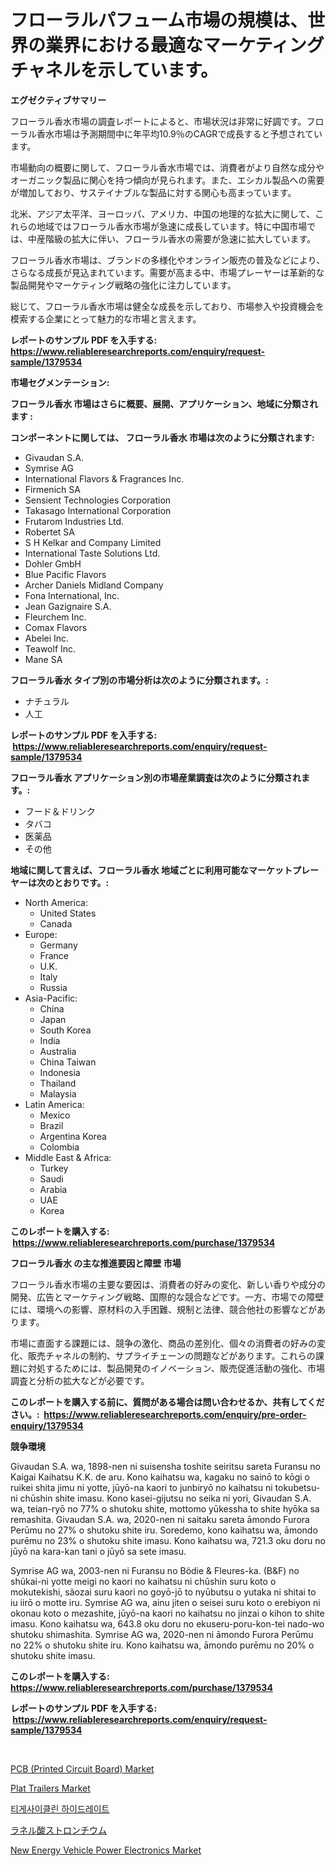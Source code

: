 <p><h1>フローラルパフューム市場の規模は、世界の業界における最適なマーケティングチャネルを示しています。</h1></p><p><strong>エグゼクティブサマリー</strong></p>
<p><p>フローラル香水市場の調査レポートによると、市場状況は非常に好調です。フローラル香水市場は予測期間中に年平均10.9％のCAGRで成長すると予想されています。</p><p>市場動向の概要に関して、フローラル香水市場では、消費者がより自然な成分やオーガニック製品に関心を持つ傾向が見られます。また、エシカル製品への需要が増加しており、サステイナブルな製品に対する関心も高まっています。</p><p>北米、アジア太平洋、ヨーロッパ、アメリカ、中国の地理的な拡大に関して、これらの地域ではフローラル香水市場が急速に成長しています。特に中国市場では、中産階級の拡大に伴い、フローラル香水の需要が急速に拡大しています。</p><p>フローラル香水市場は、ブランドの多様化やオンライン販売の普及などにより、さらなる成長が見込まれています。需要が高まる中、市場プレーヤーは革新的な製品開発やマーケティング戦略の強化に注力しています。</p><p>総じて、フローラル香水市場は健全な成長を示しており、市場参入や投資機会を模索する企業にとって魅力的な市場と言えます。</p></p>
<p><strong>レポートのサンプル PDF を入手する: <a href="https://www.reliableresearchreports.com/enquiry/request-sample/1379534">https://www.reliableresearchreports.com/enquiry/request-sample/1379534</a></strong></p>
<p><strong>市場セグメンテーション:</strong></p>
<p><strong> フローラル香水 市場はさらに概要、展開、アプリケーション、地域に分類されます :</strong></p>
<p><strong>コンポーネントに関しては、 フローラル香水 市場は次のように分類されます: &nbsp;</strong></p>
<p><ul><li>Givaudan S.A.</li><li>Symrise AG</li><li>International Flavors & Fragrances Inc.</li><li>Firmenich SA</li><li>Sensient Technologies Corporation</li><li>Takasago International Corporation</li><li>Frutarom Industries Ltd.</li><li>Robertet SA</li><li>S H Kelkar and Company Limited</li><li>International Taste Solutions Ltd.</li><li>Dohler GmbH</li><li>Blue Pacific Flavors</li><li>Archer Daniels Midland Company</li><li>Fona International, Inc.</li><li>Jean Gazignaire S.A.</li><li>Fleurchem Inc.</li><li>Comax Flavors</li><li>Abelei Inc.</li><li>Teawolf Inc.</li><li>Mane SA</li></ul></p>
<p><strong> フローラル香水 タイプ別の市場分析は次のように分類されます。:</strong></p>
<p><ul><li>ナチュラル</li><li>人工</li></ul></p>
<p><strong>レポートのサンプル PDF を入手する: &nbsp;<a href="https://www.reliableresearchreports.com/enquiry/request-sample/1379534">https://www.reliableresearchreports.com/enquiry/request-sample/1379534</a></strong></p>
<p><strong> フローラル香水 アプリケーション別の市場産業調査は次のように分類されます。:</strong></p>
<p><ul><li>フード＆ドリンク</li><li>タバコ</li><li>医薬品</li><li>その他</li></ul></p>
<p><strong>地域に関して言えば、フローラル香水 地域ごとに利用可能なマーケットプレーヤーは次のとおりです。:</strong></p>
<p><ul>
    <li>
        North America:
        <ul>
            <li>United States</li>
            <li>Canada</li>
        </ul>
    </li>
    <li>
        Europe:
        <ul>
            <li>Germany</li>
            <li>France</li>
            <li>U.K.</li>
            <li>Italy</li>
            <li>Russia</li>
        </ul>
    </li>
    <li>
        Asia-Pacific:
        <ul>
            <li>China</li>
            <li>Japan</li>
            <li>South Korea</li>
            <li>India</li>
            <li>Australia</li>
            <li>China Taiwan</li>
            <li>Indonesia</li>
            <li>Thailand</li>
            <li>Malaysia</li>
        </ul>
    </li>
    <li>
        Latin America:
        <ul>
            <li>Mexico</li>
            <li>Brazil</li>
            <li>Argentina Korea</li>
            <li>Colombia</li>
        </ul>
    </li>
    <li>
        Middle East & Africa:
        <ul>
            <li>Turkey</li>
            <li>Saudi</li>
            <li>Arabia</li>
            <li>UAE</li>
            <li>Korea</li>
        </ul>
    </li>
    </ul></p>
<p><strong>このレポートを購入する: &nbsp;<a href="https://www.reliableresearchreports.com/purchase/1379534">https://www.reliableresearchreports.com/purchase/1379534</a></strong></p>
<p><strong>フローラル香水 の主な推進要因と障壁 市場</strong></p>
<p><p>フローラル香水市場の主要な要因は、消費者の好みの変化、新しい香りや成分の開発、広告とマーケティング戦略、国際的な競合などです。一方、市場での障壁には、環境への影響、原材料の入手困難、規制と法律、競合他社の影響などがあります。</p><p>市場に直面する課題には、競争の激化、商品の差別化、個々の消費者の好みの変化、販売チャネルの制約、サプライチェーンの問題などがあります。これらの課題に対処するためには、製品開発のイノベーション、販売促進活動の強化、市場調査と分析の拡大などが必要です。</p></p>
<p><strong>このレポートを購入する前に、質問がある場合は問い合わせるか、共有してください。:&nbsp; <a href="https://www.reliableresearchreports.com/enquiry/pre-order-enquiry/1379534">https://www.reliableresearchreports.com/enquiry/pre-order-enquiry/1379534</a></strong></p>
<p><strong>競争環境</strong></p>
<p><p>Givaudan S.A. wa, 1898-nen ni suisensha toshite seiritsu sareta Furansu no Kaigai Kaihatsu K.K. de aru. Kono kaihatsu wa, kagaku no sainō to kōgi o ruikei shita jimu ni yotte, jūyō-na kaori to junbiryō no kaihatsu ni tokubetsu-ni chūshin shite imasu. Kono kasei-gijutsu no seika ni yori, Givaudan S.A. wa, teian-ryō no 77% o shutoku shite, mottomo yūkessha to shite hyōka sa remashita. Givaudan S.A. wa, 2020-nen ni saitaku sareta āmondo Furora Perūmu no 27% o shutoku shite iru. Soredemo, kono kaihatsu wa, āmondo purēmu no 23% o shutoku shite imasu. Kono kaihatsu wa, 721.3 oku doru no jūyō na kara-kan tani o jūyō sa sete imasu.</p><p>Symrise AG wa, 2003-nen ni Furansu no Bödie & Fleures-ka. (B&F) no shūkai-ni yotte meigi no kaori no kaihatsu ni chūshin suru koto o mokutekishi, sãozai suru kaori no goyō-jō to nyūbutsu o yutaka ni shitai to iu iirō o motte iru. Symrise AG wa, ainu jiten o seisei suru koto o erebiyon ni okonau koto o mezashite, jūyō-na kaori no kaihatsu no jinzai o kihon to shite imasu. Kono kaihatsu wa, 643.8 oku doru no ekuseru-poru-kon-tei nado-wo shutoku shimashita. Symrise AG wa, 2020-nen ni āmondo Furora Perūmu no 22% o shutoku shite iru. Kono kaihatsu wa, āmondo purēmu no 20% o shutoku shite imasu.</p></p>
<p><strong>このレポートを購入する: &nbsp; <a href="https://www.reliableresearchreports.com/purchase/1379534">https://www.reliableresearchreports.com/purchase/1379534</a></strong></p>
<p><strong>レポートのサンプル PDF を入手する: &nbsp;<a href="https://www.reliableresearchreports.com/enquiry/request-sample/1379534">https://www.reliableresearchreports.com/enquiry/request-sample/1379534</a></strong><strong></strong></p>
<p>&nbsp;</p>
<p><p><a href="https://view.publitas.com/reportprime-1/pcb-printed-circuit-board-market-growth-market-trends-covid-19-impact-and-forecasts-for-period-from-2024-2031/">PCB (Printed Circuit Board) Market</a></p><p><a href="https://butternut-bug-553.notion.site/Plat-Trailers-Market-Offers-Provide-Insightful-Data-for-the-Time-Period-from-2024-to-2031-and-also-P-4a4d63a3f7084c04b304b531833d749f">Plat Trailers Market</a></p><p><a href="https://medium.com/@louisa_aug08/%ED%8B%B0%EA%B2%8C%EC%82%AC%EC%9D%B4%ED%81%B4%EB%A6%B0-%EC%88%98%ED%99%94%EB%AC%BC-%EC%8B%9C%EC%9E%A5-%EC%84%B1%EA%B3%B5%EC%A0%81%EC%9D%B8-%EB%B9%84%EC%A6%88%EB%8B%88%EC%8A%A4-%EC%A0%84%EB%9E%B5%EC%9D%84-%EC%9C%84%ED%95%9C-%EC%97%B4%EC%87%A0-2031%EB%85%84%EA%B9%8C%EC%A7%80-%EC%98%88%EC%B8%A1-6bddd688aef5">티게사이클린 하이드레이트</a></p><p><a href="https://medium.com/@jazminjones30/%E3%82%B9%E3%83%88%E3%83%AD%E3%83%B3%E3%83%81%E3%82%A6%E3%83%A0%E3%83%A9%E3%83%8D%E3%83%A9%E3%83%BC%E3%83%88%E5%B8%82%E5%A0%B4%E3%82%B7%E3%82%A7%E3%82%A2%E3%81%AE%E9%80%B2%E5%8C%96%E3%81%A8%E5%B8%82%E5%A0%B4%E6%88%90%E9%95%B7%E3%83%88%E3%83%AC%E3%83%B3%E3%83%892024%E5%B9%B4%E3%81%8B%E3%82%892031%E5%B9%B4%E3%81%BE%E3%81%A7-27efc3b3874a">ラネル酸ストロンチウム</a></p><p><a href="https://view.publitas.com/reportprime-1/decoding-the-new-energy-vehicle-power-electronics-market-a-deep-dive-into-the-latest-market-trends-market-segmentation-and-competitive-analysis/">New Energy Vehicle Power Electronics Market</a></p></p>